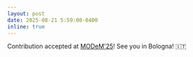 ```yaml
---
layout: post
date: 2025-08-21 5:59:00-0400
inline: true
---
```

Contribution accepted at [MODeM'25](https://modem2025.vub.ac.be)! See you in Bologna! :it:

